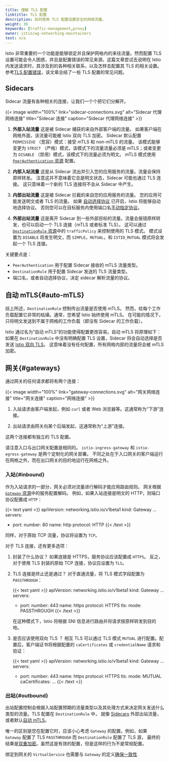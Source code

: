 ```yaml
---
title: 理解 TLS 配置
linktitle: TLS 配置
description: 如何使用 TLS 配置设置安全的网络流量。
weight: 30
keywords: [traffic-management,proxy]
owner: istio/wg-networking-maintainers
test: n/a
---
```


Istio 非常重要的一个功能是能够锁定并且保护网格内的来往流量。然而配置 TLS 设置可能会令人困惑，并且是配置错误的常见来源。这篇文章尝试去说明在 Istio 内发送请求时，其涉及到的各种相关联系，以及怎样去配置其 TLS 的相关设置。
参考[TLS 配置错误](/zh/docs/ops/common-problems/network-issues/#tls-configuration-mistakes)，该文章总结了一些 TLS 配置的常见问题。

## Sidecars

Sidecar 流量有各种相关的连接，让我们一个个把它们分解开。

{{< image width="100%"
    link="sidecar-connections.svg"
    alt="Sidecar 代理网络连接"
    title="Sidecar 连接"
    caption="Sidecar 代理网络连接"
    >}}

1. **外部入站流量**
    这是被 Sidecar 捕获的来自外部客户端的流量。
    如果客户端在网格外面，该流量可能被 Istio 双向 TLS 加密。
    Sidecar 默认配置 `PERMISSIVE` （宽容）模式：接受 mTLS 和 non-mTLS 的流量。
    该模式能够变更为 `STRICT` （严格）模式，该模式下的流量流量必须是 mTLS；或者变更为 `DISABLE` （禁用）模式，该模式下的流量必须为明文。
    mTLS 模式使用 [`PeerAuthentication` 资源](/zh/docs/reference/config/security/peer_authentication/) 配置。

1. **内部入站流量**
    这是从 Sidecar 流出并引入您的应用服务的流量。流量会保持原样转发。
    注意这并不意味着它总是明文状态，Sidecar 可能也通过 TLS 连接。
    这只意味着一个新的 TLS 连接将不会从 Sidecar 中产生。

1. **内部出站流量**
    这是被 Sidecar 拦截的来自您的应用服务的流量。
    您的应用可能发送明文或者 TLS 的流量。
    如果 [自动选择协议](/zh/docs/ops/configuration/traffic-management/protocol-selection/#automatic-protocol-selection) 已开启，Istio 将能够自动地选择协议。
    否则您可以在目标服务内使用端口名[手动指定协议](/zh/docs/ops/configuration/traffic-management/protocol-selection/#explicit-protocol-selection)。

1. **外部出站流量**
    这是离开 Sidecar 到一些外部目标的流量。流量会报错原样转发，也可以启动一个 TLS 连接（mTLS 或者标准 TLS）。
    这可以通过 [`DestinationRule` 资源](/zh/docs/reference/config/networking/destination-rule/)中的 `trafficPolicy` 来控制使用的 TLS 模式。
    模式设置为 `DISABLE` 将发生明文，而 `SIMPLE`，`MUTUAL`，和 `ISTIO_MUTUAL` 模式将会发起一个 TLS 连接。

关键要点是：

- `PeerAuthentication` 用于配置 Sidecar 接收的 mTLS 流量类型。
- `DestinationRule` 用于配置 Sidecar 发送的 TLS 流量类型。
- 端口名，或者自动选择协议，决定 sidecar 解析流量的协议。

## 自动 mTLS{#auto-mTLS}

综上所述，`DestinationRule` 控制传出流量是否使用 mTLS。
然而，给每个工作负载配置它非常的枯燥。通常，您希望 Istio 始终使用 mTLS。
在可能的情况下，只将明文发送到不属于网格的工作负载（即没有 Sidecar 的工作负载）。

Istio 通过名为“自动 mTLS”的功能使得配置更改容易。自动 mTLS 将原理如下：
如果在 `DestinationRule` 中没有明确配置 TLS 设置，Sidecar 将会自动选择是否发送 [Istio 双向 TLS](/zh/about/faq/#difference-between-mutual-and-istio-mutual)。
这意味着没有任何配置，所有网格内部的流量将会被 mTLS 加密。

## 网关{#gateways}

通过网关的任何请求都将有两个连接：

{{< image width="100%"
    link="gateway-connections.svg"
    alt="网关网络连接"
    title="网关连接"
    caption="网络连接"
    >}}

1. 入站请求由客户端发起，例如 `curl` 或者 Web 浏览器等。这通常称为“下游”连接。

1. 出站请求由网关向某个后端发起，这通常称为“上游”连接。

这两个连接都有独立的 TLS 配置。

请注意入口与出口网关配置是相同的。
`istio-ingress-gateway` 和 `istio-egress-gateway` 是两个定制化的网关部署。
不同之处在于入口网关的客户端运行在网格之外，而在出口网关的目的地运行在网格之外。

### 入站{#inbound}

作为入站请求的一部分，网关必须对流量进行解码才能应用路由规则。
网关根据 [`Gateway` 资源](/zh/docs/reference/config/networking/gateway/)中的服务配置解码。
例如，如果入站连接是明文的 HTTP，则端口协议配置成 `HTTP`：

{{< text yaml >}}
apiVersion: networking.istio.io/v1beta1
kind: Gateway
...
  servers:
  - port:
      number: 80
      name: http
      protocol: HTTP
{{< /text >}}

同样，对于原始 TCP 流量，协议将设置为 `TCP`。

对于 TLS 连接，还有更多选项：

1. 封装了什么协议？
    如果连接是 HTTPS，服务协议应该配置成 `HTTPS`。
    反之，对于使用 TLS 封装的原始 TCP 连接，协议应设置为 `TLS`。

1. TLS 连接是终止还是通过？
    对于直通流量，将 TLS 模式字段配置为 `PASSTHROUGH`：

    {{< text yaml >}}
    apiVersion: networking.istio.io/v1beta1
    kind: Gateway
    ...
      servers:
      - port:
          number: 443
          name: https
          protocol: HTTPS
        tls:
          mode: PASSTHROUGH
    {{< /text >}}

    在这种模式下，Istio 将根据 SNI 信息进行路由并将请求按原样转发到目的地。

1. 是否应该使用双向 TLS ？
    相互 TLS 可以通过 TLS 模式 `MUTUAL` 进行配置。配置后，客户端证书将根据配置的 `caCertificates` 或 `credentialName` 请求和验证：

    {{< text yaml >}}
    apiVersion: networking.istio.io/v1beta1
    kind: Gateway
    ...
      servers:
      - port:
          number: 443
          name: https
          protocol: HTTPS
        tls:
          mode: MUTUAL
          caCertificates: ...
    {{< /text >}}

### 出站{#outbound}

出站配置控制会根据入站配置预期的流量类型以及其处理方式来决定网关发送什么类型的流量。TLS 配置在 `DestinationRule` 中，
就像 [Sidecars](#sidecars) 外部出站流量，或者默认[自动 mTLS](#auto-mTLS)。

唯一的区别是您在配置它时，应该小心考虑 `Gateway` 的配置。例如，如果 `Gateway` 配置了 TLS `PASSTHROUGH` 而 `DestinationRule` 配置了 TLS 源，
最终的结果是[双重加密](/zh/docs/ops/common-problems/network-issues/#double-tls)。虽然这是有效的配置，但是这样的行为不是常规配置。

绑定到网关的 `VirtualService` 也需要与 `Gateway` 的定义[确保一致性](/zh//docs/ops/common-problems/network-issues/#gateway-mismatch)
